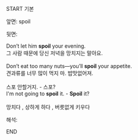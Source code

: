 START
기본

앞면:
spoil


뒷면:
<div>Don’t let him <strong>spoil</strong> your evening. </div><div><div>그 사람 때문에 당신 저녁을 망치지는 말아요.</div></div><div><br></div><div><div>Don’t eat too many nuts—you’ll <strong>spoil</strong> your appetite. </div><div><div>견과류를 너무 많이 먹지 마. 밥맛없어져.</div></div></div><div><br></div><div><div><div>스포 안할거지. - 스포?</div></div><div><div>I'm not going to <strong>spoil</strong> it. - <strong>Spoil</strong> it?</div></div></div><div><br></div><div>망치다 , 상하게 하다 , 버릇없게 키우다</div>


해석:

END
